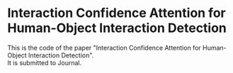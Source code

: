 # Interaction Confidence Attention for Human-Object Interaction Detection
This is the code of the paper "Interaction Confidence Attention for Human-Object Interaction Detection". <br>
It is submitted to Journal.
